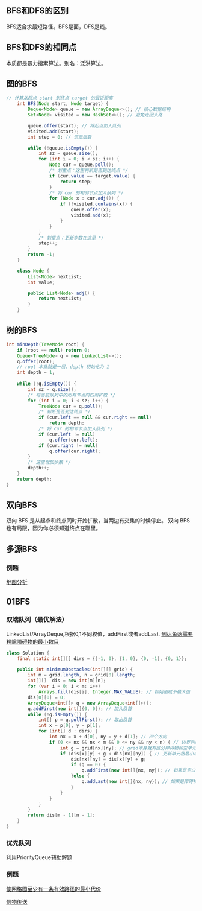 ## BFS和DFS的区别
BFS适合求最短路径。BFS是面，DFS是线。

## BFS和DFS的相同点
本质都是暴力搜索算法。别名：泛洪算法。

## 图的BFS
```java
// 计算从起点 start 到终点 target 的最近距离
    int BFS(Node start, Node target) {
        Deque<Node> queue = new ArrayDeque<>(); // 核心数据结构
        Set<Node> visited = new HashSet<>(); // 避免走回头路

        queue.offer(start); // 将起点加入队列
        visited.add(start);
        int step = 0; // 记录层数

        while (!queue.isEmpty()) {
            int sz = queue.size();
            for (int i = 0; i < sz; i++) {
                Node cur = queue.poll();
                /* 划重点：这里判断是否到达终点 */
                if (cur.value == target.value) {
                    return step;
                }
                /* 将 cur 的相邻节点加入队列 */
                for (Node x : cur.adj()) {
                    if (!visited.contains(x)) {
                        queue.offer(x);
                        visited.add(x);
                    }
                }
            }
            /* 划重点：更新步数在这里 */
            step++;
        }
        return -1;
    }

    class Node {
        List<Node> nextList;
        int value;

        public List<Node> adj() {
            return nextList;
        }
    }
```

## 树的BFS
```java
int minDepth(TreeNode root) {
    if (root == null) return 0;
    Queue<TreeNode> q = new LinkedList<>();
    q.offer(root);
    // root 本身就是一层，depth 初始化为 1
    int depth = 1;
    
    while (!q.isEmpty()) {
        int sz = q.size();
        /* 将当前队列中的所有节点向四周扩散 */
        for (int i = 0; i < sz; i++) {
            TreeNode cur = q.poll();
            /* 判断是否到达终点 */
            if (cur.left == null && cur.right == null) 
                return depth;
            /* 将 cur 的相邻节点加入队列 */
            if (cur.left != null)
                q.offer(cur.left);
            if (cur.right != null) 
                q.offer(cur.right);
        }
        /* 这里增加步数 */
        depth++;
    }
    return depth;
}

```
## 双向BFS
双向 BFS 是从起点和终点同时开始扩散，当两边有交集的时候停止。
双向 BFS 也有局限，因为你必须知道终点在哪里。

## 多源BFS

### 例题
[地图分析](https://leetcode.cn/problems/as-far-from-land-as-possible/)

## 01BFS
### 双端队列（最优解法）
LinkedList/ArrayDeque,根据0,1不同权值，addFirst或者addLast.
[到达角落需要移除障碍物的最小数目](https://leetcode.cn/problems/minimum-obstacle-removal-to-reach-corner/)
```java
class Solution {
    final static int[][] dirs = {{-1, 0}, {1, 0}, {0, -1}, {0, 1}};

    public int minimumObstacles(int[][] grid) {
        int m = grid.length, n = grid[0].length;
        int[][]  dis = new int[m][n];
        for (var i = 0; i < m; i++) 
            Arrays.fill(dis[i], Integer.MAX_VALUE); // 初始值赋予最大值
        dis[0][0] = 0;
        ArrayDeque<int[]> q = new ArrayDeque<int[]>();
        q.addFirst(new int[]{0, 0}); // 加入队首
        while (!q.isEmpty()) {
            int[] p = q.pollFirst(); // 取出队首
            int x = p[0], y = p[1];
            for (int[] d : dirs) {
                int nx = x + d[0], ny = y + d[1]; // 四个方向
                if (0 <= nx && nx < m && 0 <= ny && ny < n) { // 边界判断
                    int g = grid[nx][ny]; // grid本身就有区分障碍物和空单元格，用1，0区分
                    if (dis[x][y] + g < dis[nx][ny]) { // 更新单元格最小成本
                        dis[nx][ny] = dis[x][y] + g;
                        if (g == 0) {
                            q.addFirst(new int[]{nx, ny}); // 如果是空白格，加入队首，优先遍历
                        }else {
                            q.addLast(new int[]{nx, ny}); // 如果是障碍物，加入对尾，最后遍历
                        }
                    }
                }
            }
        }
        return dis[m - 1][n - 1];
    }
}
```
### 优先队列
利用PriorityQueue辅助解题

### 例题

[使网格图至少有一条有效路径的最小代价](https://leetcode.cn/problems/minimum-cost-to-make-at-least-one-valid-path-in-a-grid/)

[信物传送](https://leetcode.cn/problems/6UEx57/)
